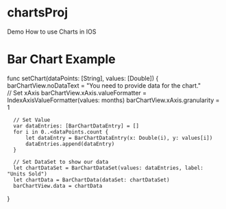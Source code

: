 # chartsProj

Demo How to use Charts in IOS

# Bar Chart Example

  func setChart(dataPoints: [String], values: [Double]) {
      barChartView.noDataText = "You need to provide data for the chart."        
      // Set xAxis
      barChartView.xAxis.valueFormatter = IndexAxisValueFormatter(values: months)
      barChartView.xAxis.granularity = 1
        
      // Set Value
      var dataEntries: [BarChartDataEntry] = []
      for i in 0..<dataPoints.count {
          let dataEntry = BarChartDataEntry(x: Double(i), y: values[i])
          dataEntries.append(dataEntry)
      }
  
      // Set DataSet to show our data
      let chartDataSet = BarChartDataSet(values: dataEntries, label: "Units Sold")
      let chartData = BarChartData(dataSet: chartDataSet)
      barChartView.data = chartData
  }


